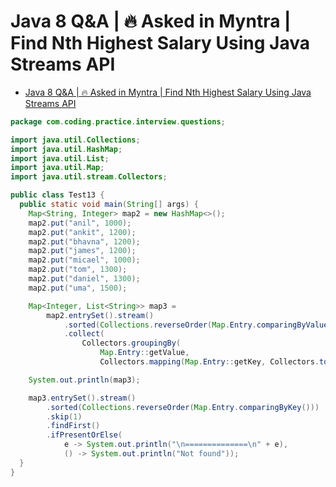 # Java 8 Q&A | 🔥 Asked in Myntra | Find Nth Highest Salary Using Java Streams API

- [Java 8 Q&A | 🔥 Asked in Myntra | Find Nth Highest Salary Using Java Streams API](https://www.youtube.com/watch?v=eBDN04LlEOg)


```java
package com.coding.practice.interview.questions;

import java.util.Collections;
import java.util.HashMap;
import java.util.List;
import java.util.Map;
import java.util.stream.Collectors;

public class Test13 {
  public static void main(String[] args) {
    Map<String, Integer> map2 = new HashMap<>();
    map2.put("anil", 1000);
    map2.put("ankit", 1200);
    map2.put("bhavna", 1200);
    map2.put("james", 1200);
    map2.put("micael", 1000);
    map2.put("tom", 1300);
    map2.put("daniel", 1300);
    map2.put("uma", 1500);

    Map<Integer, List<String>> map3 =
        map2.entrySet().stream()
            .sorted(Collections.reverseOrder(Map.Entry.comparingByValue()))
            .collect(
                Collectors.groupingBy(
                    Map.Entry::getValue,
                    Collectors.mapping(Map.Entry::getKey, Collectors.toList())));

    System.out.println(map3);

    map3.entrySet().stream()
        .sorted(Collections.reverseOrder(Map.Entry.comparingByKey()))
        .skip(1)
        .findFirst()
        .ifPresentOrElse(
            e -> System.out.println("\n==============\n" + e),
            () -> System.out.println("Not found"));
  }
}

```